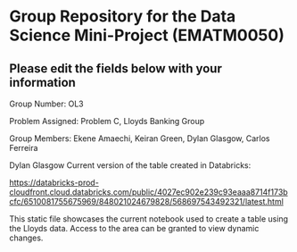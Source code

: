 # Group Repository for the Data Science Mini-Project (EMATM0050)

## Please edit the fields below with your information
Group Number: OL3

Problem Assigned: Problem C, Lloyds Banking Group

Group Members: Ekene Amaechi, Keiran Green, Dylan Glasgow, Carlos Ferreira 


Dylan Glasgow Current version of the table created in Databricks:

https://databricks-prod-cloudfront.cloud.databricks.com/public/4027ec902e239c93eaaa8714f173bcfc/6510081755675969/848021024679828/568697543492321/latest.html

This static file showcases the current notebook used to create a table using the Lloyds data. Access to the area can be granted to view dynamic changes.




